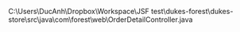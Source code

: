 C:\Users\DucAnh\Dropbox\Workspace\JSF test\dukes-forest\dukes-store\src\java\com\forest\web\OrderDetailController.java
